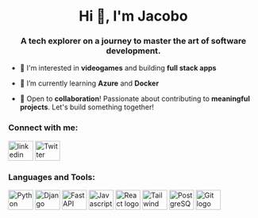 <h1 align="center">Hi 👋, I'm Jacobo</h1>
<h3 align="center">A tech explorer on a journey to master the art of software development.</h3>

- 👀 I'm interested in **videogames** and building **full stack apps**

- 🌱 I’m currently learning **Azure** and **Docker**

- 🤝 Open to **collaboration**! Passionate about contributing to **meaningful projects**. Let's build something together!

<h3 align="left">Connect with me:</h3>
<a href="https://www.linkedin.com/in/s4zco/" target="blank"><img align="center" src="https://cdn.jsdelivr.net/gh/devicons/devicon/icons/linkedin/linkedin-original.svg" alt="linkedin logo" height="40" width="50"/></a>
<a href="https://twitter.com/s4zco_Dev" target="blank"><img align="center" src="https://cdn.jsdelivr.net/gh/devicons/devicon/icons/twitter/twitter-original.svg" alt="Twitter logo" height="40" width="50"/></a>

<h3 align="left">Languages and Tools:</h3>
<p align="left">
<img align="center" src="https://cdn.jsdelivr.net/gh/devicons/devicon/icons/python/python-original.svg" alt="Python logo" height="40" width="50"/>
<img align="center" src="https://cdn.jsdelivr.net/gh/devicons/devicon/icons/django/django-plain.svg" alt="Django logo" height="40" width="50"/>
<img align="center" src="https://cdn.jsdelivr.net/gh/devicons/devicon/icons/fastapi/fastapi-original.svg" alt="FastAPI logo" height="40" width="50"/>
<img align="center" src="https://cdn.jsdelivr.net/gh/devicons/devicon/icons/javascript/javascript-plain.svg" alt="Javascript logo" height="40" width="50"/>
<img align="center" src="https://cdn.jsdelivr.net/gh/devicons/devicon/icons/react/react-original.svg" alt="React logo" height="40" width="50"/>
<img align="center" src="https://cdn.jsdelivr.net/gh/devicons/devicon@latest/icons/tailwindcss/tailwindcss-original-wordmark.svg" alt="Tailwind logo" height="40" width="50"/>
<img align="center" src="https://cdn.jsdelivr.net/gh/devicons/devicon/icons/postgresql/postgresql-plain.svg" alt="PostgreSQL logo" height="40" width="50"/>
<img align="center" src="https://cdn.jsdelivr.net/gh/devicons/devicon/icons/git/git-original.svg" alt="Git logo" height="40" width="50"/>
</p>
